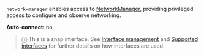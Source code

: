 `network-manager` enables access to [NetworkManager](https://docs.ubuntu.com/core/en/stacks/network/network-manager/docs/), providing privileged access to configure and observe networking.

**Auto-connect**: no

> ⓘ  This is a snap interface. See [Interface management](/t/interface-management/6154) and [Supported interfaces](/t/supported-interfaces/7744) for further details on how interfaces are used.